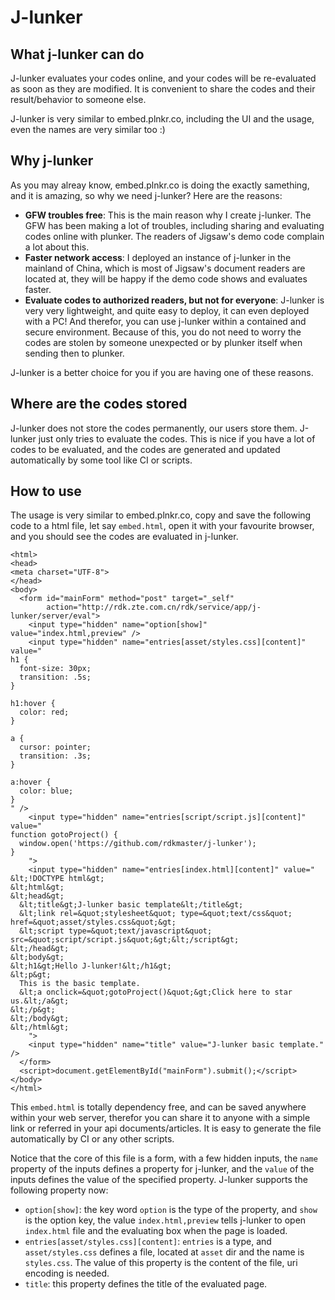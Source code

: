 # J-lunker

## What j-lunker can do

J-lunker evaluates your codes online, and your codes will be re-evaluated as soon as they are modified. It is convenient to share the codes and their result/behavior to someone else.

J-lunker is very similar to embed.plnkr.co, including the UI and the usage, even the names are very similar too :)

## Why j-lunker

As you may alreay know, embed.plnkr.co is doing the exactly samething, and it is amazing, so why we need j-lunker? Here are the reasons:

- **GFW troubles free**: This is the main reason why I create j-lunker. The GFW has been making a lot of troubles, including sharing and evaluating codes online with plunker. The readers of Jigsaw's demo code complain a lot about this.
- **Faster network access**: I deployed an instance of j-lunker in the mainland of China, which is most of Jigsaw's document readers are located at, they will be happy if the demo code shows and evaluates faster.
- **Evaluate codes to authorized readers, but not for everyone**: J-lunker is very very lightweight, and quite easy to deploy, it can even deployed with a PC! And therefor, you can use j-lunker within a contained and secure environment. Because of this, you do not need to worry the codes are stolen by someone unexpected or by plunker itself when sending then to plunker.

J-lunker is a better choice for you if you are having one of these reasons.

## Where are the codes stored

J-lunker does not store the codes permanently, our users store them. J-lunker just only tries to evaluate the codes. This is nice if you have a lot of codes to be evaluated, and the codes are generated and updated automatically by some tool like CI or scripts.

## How to use

The usage is very similar to embed.plnkr.co, copy and save the following code to a html file, let say `embed.html`, open it with your favourite browser, and you should see the codes are evaluated in j-lunker.

```
<html>
<head>
<meta charset="UTF-8">
</head>
<body>
  <form id="mainForm" method="post" target="_self"
  		action="http://rdk.zte.com.cn/rdk/service/app/j-lunker/server/eval">
    <input type="hidden" name="option[show]" value="index.html,preview" />
    <input type="hidden" name="entries[asset/styles.css][content]" value="
h1 {
  font-size: 30px;
  transition: .5s;
}

h1:hover {
  color: red;
}

a {
  cursor: pointer;
  transition: .3s;
}

a:hover {
  color: blue;
}
" />
    <input type="hidden" name="entries[script/script.js][content]" value="
function gotoProject() {
  window.open('https://github.com/rdkmaster/j-lunker');
}
    ">
    <input type="hidden" name="entries[index.html][content]" value="
&lt;!DOCTYPE html&gt;
&lt;html&gt;
&lt;head&gt;
  &lt;title&gt;J-lunker basic template&lt;/title&gt;
  &lt;link rel=&quot;stylesheet&quot; type=&quot;text/css&quot; href=&quot;asset/styles.css&quot;&gt;
  &lt;script type=&quot;text/javascript&quot; src=&quot;script/script.js&quot;&gt;&lt;/script&gt;
&lt;/head&gt;
&lt;body&gt;
&lt;h1&gt;Hello J-lunker!&lt;/h1&gt;
&lt;p&gt;
  This is the basic template.
  &lt;a onclick=&quot;gotoProject()&quot;&gt;Click here to star us.&lt;/a&gt;
&lt;/p&gt;
&lt;/body&gt;
&lt;/html&gt;
    ">
    <input type="hidden" name="title" value="J-lunker basic template." />
  </form>
  <script>document.getElementById("mainForm").submit();</script>
</body>
</html>
```

This `embed.html` is totally dependency free, and can be saved anywhere within your web server, therefor you can share it to anyone with a simple link or referred in your api documents/articles. It is easy to generate the file automatically by CI or any other scripts.

Notice that the core of this file is a form, with a few hidden inputs, the `name` property of the inputs defines a property for j-lunker, and the `value` of the inputs defines the value of the specified property. J-lunker supports the following property now:

- `option[show]`: the key word `option` is the type of the property, and `show` is the option key, the value `index.html,preview` tells j-lunker to open `index.html` file and the evaluating box when the page is loaded.
- `entries[asset/styles.css][content]`: `entries` is a type, and `asset/styles.css` defines a file, located at `asset` dir and the name is `styles.css`. The value of this property is the content of the file, uri encoding is needed.
- `title`: this property defines the title of the evaluated page.